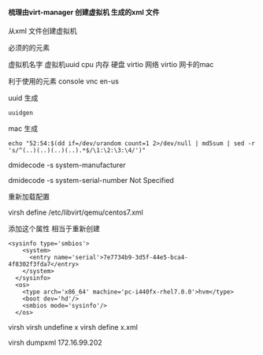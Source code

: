 #### 梳理由virt-manager 创建虚拟机 生成的xml 文件




从xml 文件创建虚拟机 

必须的的元素


虚拟机名字
虚拟机uuid
cpu
内存
硬盘 virtio
网络 virtio
网卡的mac


利于使用的元素
console
vnc en-us

uuid 生成

```
uuidgen
```




mac 生成

```
echo "52:54:$(dd if=/dev/urandom count=1 2>/dev/null | md5sum | sed -r 's/^(..)(..)(..)(..).*$/\1:\2:\3:\4/')"
```



















dmidecode  -s system-manufacturer


dmidecode -s system-serial-number
Not Specified

重新加载配置


virsh define /etc/libvirt/qemu/centos7.xml


添加这个属性 相当于重新创建

```
<sysinfo type='smbios'>
    <system>
      <entry name='serial'>7e7734b9-3d5f-44e5-bca4-4f8302f3fda7</entry>
    </system>
  </sysinfo>
  <os>
    <type arch='x86_64' machine='pc-i440fx-rhel7.0.0'>hvm</type>
    <boot dev='hd'/>
    <smbios mode='sysinfo'/>
  </os>
```

virsh 
virsh undefine  x
virsh define    x.xml


virsh dumpxml  172.16.99.202



